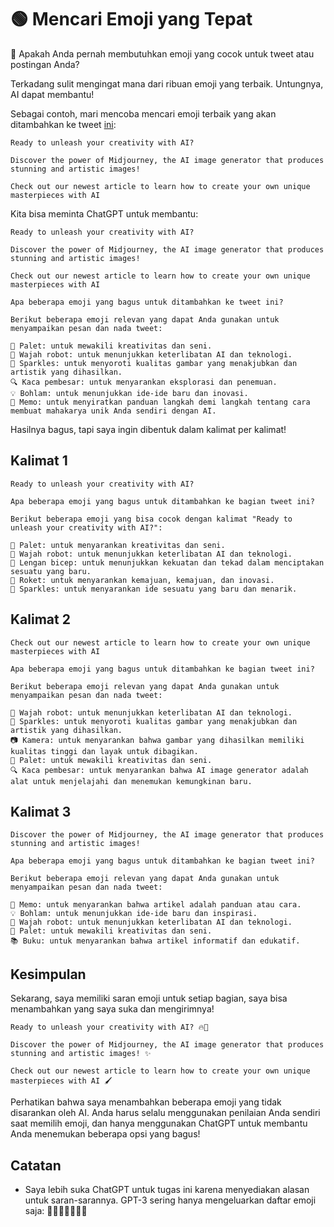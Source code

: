# 🟢 Mencari Emoji yang Tepat

🤔 Apakah Anda pernah membutuhkan emoji yang cocok untuk tweet atau postingan Anda?

Terkadang sulit mengingat mana dari ribuan emoji yang terbaik. Untungnya, AI dapat membantu!

Sebagai contoh, mari mencoba mencari emoji terbaik yang akan ditambahkan ke tweet [ini](https://twitter.com/learnprompting/status/1631786358330085382):

```
Ready to unleash your creativity with AI?

Discover the power of Midjourney, the AI image generator that produces stunning and artistic images!

Check out our newest article to learn how to create your own unique masterpieces with AI
```

Kita bisa meminta ChatGPT untuk membantu:

```
Ready to unleash your creativity with AI?

Discover the power of Midjourney, the AI image generator that produces stunning and artistic images!

Check out our newest article to learn how to create your own unique masterpieces with AI

Apa beberapa emoji yang bagus untuk ditambahkan ke tweet ini?

Berikut beberapa emoji relevan yang dapat Anda gunakan untuk menyampaikan pesan dan nada tweet:

🎨 Palet: untuk mewakili kreativitas dan seni.
🤖 Wajah robot: untuk menunjukkan keterlibatan AI dan teknologi.
🌟 Sparkles: untuk menyoroti kualitas gambar yang menakjubkan dan artistik yang dihasilkan.
🔍 Kaca pembesar: untuk menyarankan eksplorasi dan penemuan.
💡 Bohlam: untuk menunjukkan ide-ide baru dan inovasi.
📝 Memo: untuk menyiratkan panduan langkah demi langkah tentang cara membuat mahakarya unik Anda sendiri dengan AI.
```

Hasilnya bagus, tapi saya ingin dibentuk dalam kalimat per kalimat!

## Kalimat 1

```
Ready to unleash your creativity with AI?

Apa beberapa emoji yang bagus untuk ditambahkan ke bagian tweet ini?

Berikut beberapa emoji yang bisa cocok dengan kalimat "Ready to unleash your creativity with AI?":

🎨 Palet: untuk menyarankan kreativitas dan seni.
🤖 Wajah robot: untuk menunjukkan keterlibatan AI dan teknologi.
💪 Lengan bicep: untuk menunjukkan kekuatan dan tekad dalam menciptakan sesuatu yang baru.
🚀 Roket: untuk menyarankan kemajuan, kemajuan, dan inovasi.
🌟 Sparkles: untuk menyarankan ide sesuatu yang baru dan menarik.
```

## Kalimat 2

```
Check out our newest article to learn how to create your own unique masterpieces with AI

Apa beberapa emoji yang bagus untuk ditambahkan ke bagian tweet ini?

Berikut beberapa emoji relevan yang dapat Anda gunakan untuk menyampaikan pesan dan nada tweet:

🤖 Wajah robot: untuk menunjukkan keterlibatan AI dan teknologi.
🌟 Sparkles: untuk menyoroti kualitas gambar yang menakjubkan dan artistik yang dihasilkan.
📷 Kamera: untuk menyarankan bahwa gambar yang dihasilkan memiliki kualitas tinggi dan layak untuk dibagikan.
🎨 Palet: untuk mewakili kreativitas dan seni.
🔍 Kaca pembesar: untuk menyarankan bahwa AI image generator adalah alat untuk menjelajahi dan menemukan kemungkinan baru.
```

## Kalimat 3

```
Discover the power of Midjourney, the AI image generator that produces stunning and artistic images!

Apa beberapa emoji yang bagus untuk ditambahkan ke bagian tweet ini?

Berikut beberapa emoji relevan yang dapat Anda gunakan untuk menyampaikan pesan dan nada tweet:

📝 Memo: untuk menyarankan bahwa artikel adalah panduan atau cara.
💡 Bohlam: untuk menunjukkan ide-ide baru dan inspirasi.
🤖 Wajah robot: untuk menunjukkan keterlibatan AI dan teknologi.
🎨 Palet: untuk mewakili kreativitas dan seni.
📚 Buku: untuk menyarankan bahwa artikel informatif dan edukatif.
```

## Kesimpulan

Sekarang, saya memiliki saran emoji untuk setiap bagian, saya bisa menambahkan yang saya suka dan mengirimnya!

```
Ready to unleash your creativity with AI? 🔥🎨

Discover the power of Midjourney, the AI image generator that produces stunning and artistic images! ✨

Check out our newest article to learn how to create your own unique masterpieces with AI 🖌️
```

Perhatikan bahwa saya menambahkan beberapa emoji yang tidak disarankan oleh AI. Anda harus selalu menggunakan penilaian Anda sendiri saat memilih emoji, dan hanya menggunakan ChatGPT untuk membantu Anda menemukan beberapa opsi yang bagus!

## Catatan

- Saya lebih suka ChatGPT untuk tugas ini karena menyediakan alasan untuk saran-sarannya. GPT-3 sering hanya mengeluarkan daftar emoji saja: 🤩😎🤩🤩😃😃💪
